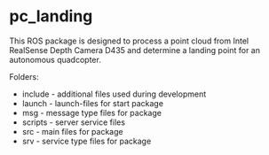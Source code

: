 # pc_landing

This ROS package is designed to process a point cloud from Intel RealSense Depth Camera D435 and determine a landing point for an autonomous quadcopter. 

Folders:
- include - additional files used during development
- launch - launch-files for start package
- msg - message type files for package
- scripts - server service files
- src - main files for package
- srv - service type files for package
